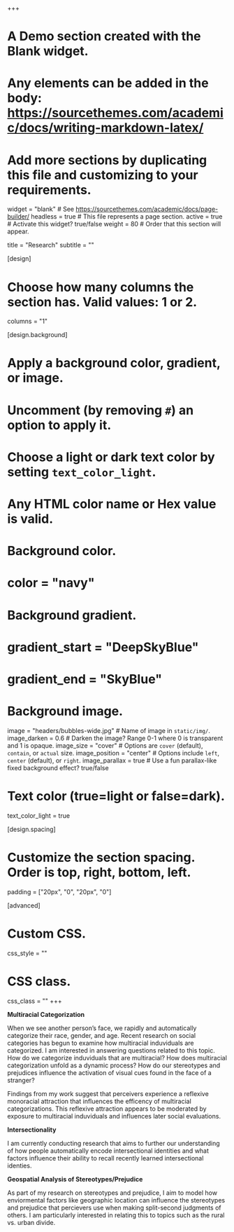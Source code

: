 +++
# A Demo section created with the Blank widget.
# Any elements can be added in the body: https://sourcethemes.com/academic/docs/writing-markdown-latex/
# Add more sections by duplicating this file and customizing to your requirements.

widget = "blank"  # See https://sourcethemes.com/academic/docs/page-builder/
headless = true  # This file represents a page section.
active = true  # Activate this widget? true/false
weight = 80  # Order that this section will appear.

title = "Research"
subtitle = ""

[design]
  # Choose how many columns the section has. Valid values: 1 or 2.
  columns = "1"

[design.background]
  # Apply a background color, gradient, or image.
  #   Uncomment (by removing `#`) an option to apply it.
  #   Choose a light or dark text color by setting `text_color_light`.
  #   Any HTML color name or Hex value is valid.

  # Background color.
  # color = "navy"
  
  # Background gradient.
  # gradient_start = "DeepSkyBlue"
  # gradient_end = "SkyBlue"
  
  # Background image.
  image = "headers/bubbles-wide.jpg"  # Name of image in `static/img/`.
  image_darken = 0.6  # Darken the image? Range 0-1 where 0 is transparent and 1 is opaque.
  image_size = "cover"  #  Options are `cover` (default), `contain`, or `actual` size.
  image_position = "center"  # Options include `left`, `center` (default), or `right`.
  image_parallax = true  # Use a fun parallax-like fixed background effect? true/false

  # Text color (true=light or false=dark).
  text_color_light = true

[design.spacing]
  # Customize the section spacing. Order is top, right, bottom, left.
  padding = ["20px", "0", "20px", "0"]

[advanced]
 # Custom CSS. 
 css_style = ""
 
 # CSS class.
 css_class = ""
+++

**Multiracial Categorization**

When we see another person’s face, we rapidly and automatically categorize their race, gender, and age. Recent research on social categories has begun to examine how multiracial induviduals are categorized. I am interested in answering questions related to this topic. How do we categorize induviduals that are multiracial? How does multiracial categorization unfold as a dynamic process? How do our stereotypes and prejudices influence the activation of visual cues found in the face of a stranger?

Findings from my work suggest that perceivers experience a reflexive monoracial attraction that influences the efficency of multiracial categorizations. This reflexive attraction appears to be moderated by exposure to multiracial induviduals and influences later social evaluations.

**Intersectionality**

I am currently conducting research that aims to further our understanding of how people automatically encode intersectional identities and what factors influence their ability to recall recently learned intersectional identies.

**Geospatial Analysis of Stereotypes/Prejudice**

As part of my research on stereotypes and prejudice, I aim to model how enviormental factors like geographic location can influence the stereotypes and prejudice that percievers use when making split-second judgments of others. I am particularly interested in relating this to topics such as the rural vs. urban divide.



